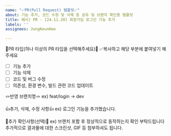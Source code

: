 ```yaml
---
name: "✅PR(Pull Request) 템플릿✅"
about: 기능 추가, 코드 수정 및 삭제 등 공유 및 브랜치 확인용 템플릿
title: 예시) PR - [24.11.20] 회원가입 로그인 기능 추가
labels: ''
assignees: JungKeunHee

---
```


📢PR 타입(하나 이상의 PR 타입을 선택해주세요)📢
✅복사하고 해당 부분에 붙여넣기 해주세요
- [ ] 기능 추가
- [ ] 기능 삭제
- [ ] 코드 및 버그 수정
- [ ] 의존성, 환경 변수, 빌드 관련 코드 업데이트

🪢반영 브랜치명🪢 
ex) feat/login -> dev

👍추가, 삭제, 수정 사항👍
ex) 로그인 기능을 추가했습니다.

📸추가 확인사항(선택)📸
ex) 브랜치 포함 후 정상적으로 동작하는지 확인 부탁드립니다
추가적으로 결과물에 대한 스크린샷, GIF 등 첨부하셔도 됩니다.

